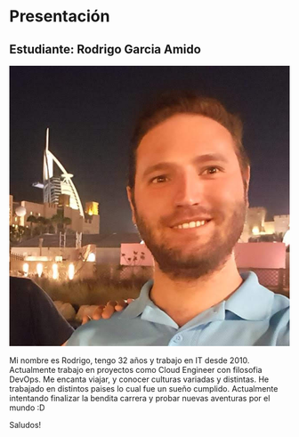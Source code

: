 # Presentación

## Estudiante: Rodrigo Garcia Amido

![yo](https://github.com/obj1unq/2021s1-presentacion-rogarciaa/blob/master/me.jpg)


Mi nombre es Rodrigo, tengo 32 años y trabajo en IT desde 2010. Actualmente trabajo en proyectos como Cloud Engineer con filosofia DevOps.
Me encanta viajar, y conocer culturas variadas y distintas. He trabajado en distintos paises lo cual fue un sueño cumplido.
Actualmente intentando finalizar la bendita carrera y probar nuevas aventuras por el mundo :D

Saludos!
